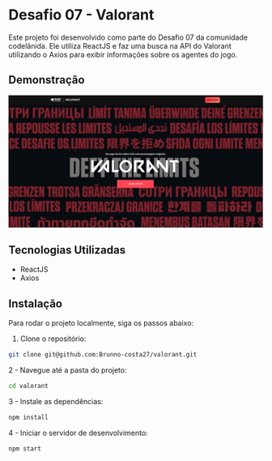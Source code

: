 # Desafio 07 - Valorant 



Este projeto foi desenvolvido como parte do Desafio 07 da comunidade codelânida. Ele utiliza ReactJS e faz uma busca na API do Valorant utilizando o Axios para exibir informações sobre os agentes do jogo.

## Demonstração

<img src="./src/assets/valorant.png" alt="wallpaper do projeto valorant" />

## Tecnologias Utilizadas

- ReactJS
- Axios

## Instalação

Para rodar o projeto localmente, siga os passos abaixo:

1. Clone o repositório:

```bash
git clone git@github.com:Brunno-costa27/valorant.git
 ```

 2 - Navegue até a pasta do projeto:

 ```bash
 cd valorant
 ```
3 - Instale as dependências:

```bash
npm install
```

4 - Iniciar o servidor de desenvolvimento:

```bash
npm start
```